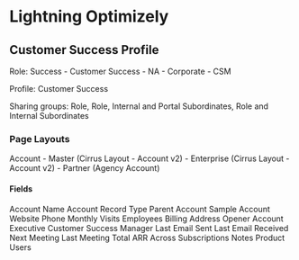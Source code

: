 # Lightning Optimizely


## Customer Success Profile
Role: Success - Customer Success - NA - Corporate - CSM

Profile: Customer Success

Sharing groups: Role, Role, Internal and Portal Subordinates, Role and Internal Subordinates

### Page Layouts

Account - Master (Cirrus Layout - Account v2)
        - Enterprise (Cirrus Layout - Account v2)
        - Partner (Agency Account)

#### Fields
Account Name
Account Record Type
Parent Account
Sample Account
Website
Phone
Monthly Visits
Employees
Billing Address
Opener
Account Executive
Customer Success Manager
Last Email Sent
Last Email Received
Next Meeting
Last Meeting
Total ARR Across Subscriptions
Notes
Product Users
